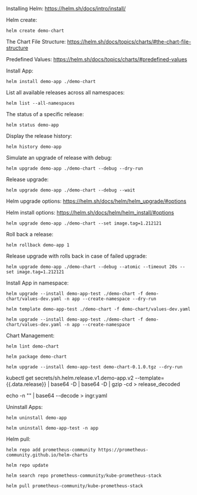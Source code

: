 Installing Helm: https://helm.sh/docs/intro/install/

Helm create:

```helm create demo-chart```

The Chart File Structure: https://helm.sh/docs/topics/charts/#the-chart-file-structure

Predefined Values: https://helm.sh/docs/topics/charts/#predefined-values

Install App:

```helm install demo-app ./demo-chart```

List all available releases across all namespaces:

```helm list --all-namespaces```

The status of a specific release:

```helm status demo-app```

Display the release history:

```helm history demo-app```

Simulate an upgrade of release with debug:

```helm upgrade demo-app ./demo-chart --debug --dry-run```

Release upgrade:

```helm upgrade demo-app ./demo-chart --debug --wait```

Helm upgrade options: https://helm.sh/docs/helm/helm_upgrade/#options

Helm install options: https://helm.sh/docs/helm/helm_install/#options

```helm upgrade demo-app ./demo-chart --set image.tag=1.212121```

Roll back a release:

```helm rollback demo-app 1```

Release upgrade with rolls back in case of failed upgrade:

```helm upgrade demo-app ./demo-chart --debug --atomic --timeout 20s --set image.tag=1.212121```

Install App in namespace:

```helm upgrade --install demo-app-test ./demo-chart -f demo-chart/values-dev.yaml -n app --create-namespace --dry-run```

```helm template demo-app-test ./demo-chart -f demo-chart/values-dev.yaml```

```helm upgrade --install demo-app-test ./demo-chart -f demo-chart/values-dev.yaml -n app --create-namespace```

Chart Management:

```helm lint demo-chart```

```helm package demo-chart```

```helm upgrade --install demo-app-test demo-chart-0.1.0.tgz --dry-run```

kubectl get secrets/sh.helm.release.v1.demo-app.v2 --template={{.data.release}} | base64 -D | base64 -D | gzip -cd > release_decoded

echo -n "" | base64 --decode > ingr.yaml

Uninstall Apps:

```helm uninstall demo-app```

```helm uninstall demo-app-test -n app```

Helm pull:

```helm repo add prometheus-community https://prometheus-community.github.io/helm-charts```

```helm repo update```

```helm search repo prometheus-community/kube-prometheus-stack```

```helm pull prometheus-community/kube-prometheus-stack```